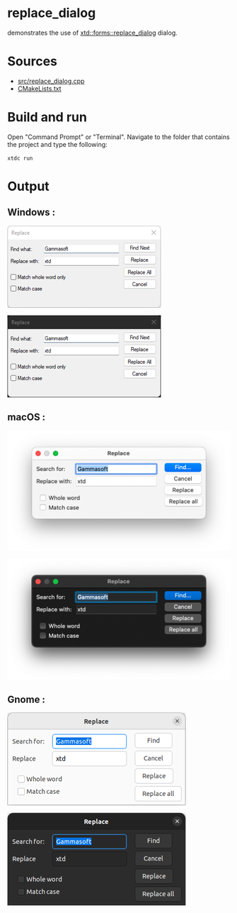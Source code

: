 # replace_dialog

demonstrates the use of [xtd::forms::replace_dialog](../../../../src/xtd.forms/include/xtd/forms/replace_dialog.h) dialog.

# Sources

* [src/replace_dialog.cpp](src/replace_dialog.cpp)
* [CMakeLists.txt](CMakeLists.txt)

# Build and run

Open "Command Prompt" or "Terminal". Navigate to the folder that contains the project and type the following:

```shell
xtdc run
```

# Output

## Windows :

![Screenshot](../../../../docs/pictures/examples/replace_dialog_w.png)

![Screenshot](../../../../docs/pictures/examples/replace_dialog_wd.png)

## macOS :

![Screenshot](../../../../docs/pictures/examples/replace_dialog_m.png)

![Screenshot](../../../../docs/pictures/examples/replace_dialog_md.png)

## Gnome :

![Screenshot](../../../../docs/pictures/examples/replace_dialog_g.png)

![Screenshot](../../../../docs/pictures/examples/replace_dialog_gd.png)

